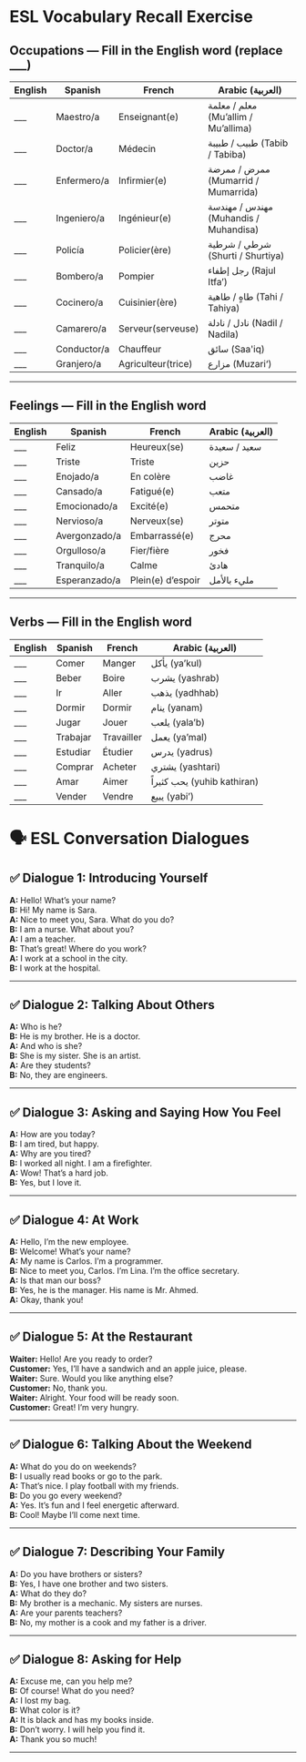 # ESL Vocabulary Recall Exercise

## Occupations — Fill in the English word (replace ___)

| English             | Spanish        | French              | Arabic (العربية)                       |
|-----------------|----------------|---------------------|----------------------------------------|
| ___             | Maestro/a      | Enseignant(e)       | معلم / معلمة (Mu’allim / Mu’allima)    |
| ___             | Doctor/a       | Médecin             | طبيب / طبيبة (Tabib / Tabiba)          |
| ___             | Enfermero/a    | Infirmier(e)        | ممرض / ممرضة (Mumarrid / Mumarrida)    |
| ___             | Ingeniero/a    | Ingénieur(e)        | مهندس / مهندسة (Muhandis / Muhandisa)  |
| ___             | Policía        | Policier(ère)       | شرطي / شرطية (Shurti / Shurtiya)       |
| ___             | Bombero/a      | Pompier             | رجل إطفاء (Rajul Itfa’)                |
| ___             | Cocinero/a     | Cuisinier(ère)      | طاهٍ / طاهية (Tahi / Tahiya)            |
| ___             | Camarero/a     | Serveur(serveuse)   | نادل / نادلة (Nadil / Nadila)          |
| ___             | Conductor/a    | Chauffeur           | سائق (Saa'iq)                           |
| ___             | Granjero/a     | Agriculteur(trice)  | مزارع (Muzari‘)                         |

---

## Feelings — Fill in the English word

| English          | Spanish       | French            | Arabic (العربية)            |
|-----------------|---------------|-------------------|-----------------------------|
| ___             | Feliz         | Heureux(se)       | سعيد / سعيدة                |
| ___             | Triste        | Triste            | حزين                         |
| ___             | Enojado/a     | En colère         | غاضب                         |
| ___             | Cansado/a     | Fatigué(e)        | متعب                         |
| ___             | Emocionado/a  | Excité(e)         | متحمس                        |
| ___             | Nervioso/a    | Nerveux(se)       | متوتر                        |
| ___             | Avergonzado/a | Embarrassé(e)     | محرج                         |
| ___             | Orgulloso/a   | Fier/fière        | فخور                         |
| ___             | Tranquilo/a   | Calme             | هادئ                         |
| ___             | Esperanzado/a | Plein(e) d’espoir | مليء بالأمل                  |

---

## Verbs — Fill in the English word

| English             | Spanish     | French     | Arabic (العربية)   |
|-----------------|-------------|------------|---------------------|
| ___             | Comer       | Manger     | يأكل (ya’kul)       |
| ___             | Beber       | Boire      | يشرب (yashrab)      |
| ___             | Ir          | Aller      | يذهب (yadhhab)      |
| ___             | Dormir      | Dormir     | ينام (yanam)        |
| ___             | Jugar       | Jouer      | يلعب (yala’b)       |
| ___             | Trabajar    | Travailler | يعمل (ya’mal)       |
| ___             | Estudiar    | Étudier    | يدرس (yadrus)       |
| ___             | Comprar     | Acheter    | يشتري (yashtari)    |
| ___             | Amar        | Aimer      | يحب كثيراً (yuhib kathiran) |
| ___             | Vender      | Vendre     | يبيع (yabi’)        |

# 🗣️ ESL Conversation Dialogues

## ✅ Dialogue 1: Introducing Yourself

**A:** Hello! What’s your name?  
**B:** Hi! My name is Sara.  
**A:** Nice to meet you, Sara. What do you do?  
**B:** I am a nurse. What about you?  
**A:** I am a teacher.  
**B:** That’s great! Where do you work?  
**A:** I work at a school in the city.  
**B:** I work at the hospital.  

---

## ✅ Dialogue 2: Talking About Others

**A:** Who is he?  
**B:** He is my brother. He is a doctor.  
**A:** And who is she?  
**B:** She is my sister. She is an artist.  
**A:** Are they students?  
**B:** No, they are engineers.  

---

## ✅ Dialogue 3: Asking and Saying How You Feel

**A:** How are you today?  
**B:** I am tired, but happy.  
**A:** Why are you tired?  
**B:** I worked all night. I am a firefighter.  
**A:** Wow! That’s a hard job.  
**B:** Yes, but I love it.  

---

## ✅ Dialogue 4: At Work

**A:** Hello, I’m the new employee.  
**B:** Welcome! What’s your name?  
**A:** My name is Carlos. I’m a programmer.  
**B:** Nice to meet you, Carlos. I’m Lina. I’m the office secretary.  
**A:** Is that man our boss?  
**B:** Yes, he is the manager. His name is Mr. Ahmed.  
**A:** Okay, thank you!  

---

## ✅ Dialogue 5: At the Restaurant

**Waiter:** Hello! Are you ready to order?  
**Customer:** Yes, I’ll have a sandwich and an apple juice, please.  
**Waiter:** Sure. Would you like anything else?  
**Customer:** No, thank you.  
**Waiter:** Alright. Your food will be ready soon.  
**Customer:** Great! I’m very hungry.  

---

## ✅ Dialogue 6: Talking About the Weekend

**A:** What do you do on weekends?  
**B:** I usually read books or go to the park.  
**A:** That’s nice. I play football with my friends.  
**B:** Do you go every weekend?  
**A:** Yes. It’s fun and I feel energetic afterward.  
**B:** Cool! Maybe I’ll come next time.  

---

## ✅ Dialogue 7: Describing Your Family

**A:** Do you have brothers or sisters?  
**B:** Yes, I have one brother and two sisters.  
**A:** What do they do?  
**B:** My brother is a mechanic. My sisters are nurses.  
**A:** Are your parents teachers?  
**B:** No, my mother is a cook and my father is a driver.  

---

## ✅ Dialogue 8: Asking for Help

**A:** Excuse me, can you help me?  
**B:** Of course! What do you need?  
**A:** I lost my bag.  
**B:** What color is it?  
**A:** It is black and has my books inside.  
**B:** Don’t worry. I will help you find it.  
**A:** Thank you so much!  

---

